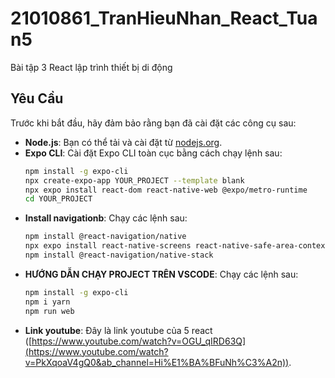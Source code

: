 # 21010861_TranHieuNhan_React_Tuan5 


Bài tập 3 React lập trình thiết bị di động

## Yêu Cầu

Trước khi bắt đầu, hãy đảm bảo rằng bạn đã cài đặt các công cụ sau:

- **Node.js**: Bạn có thể tải và cài đặt từ [nodejs.org](https://nodejs.org/).
- **Expo CLI**: Cài đặt Expo CLI toàn cục bằng cách chạy lệnh sau:
  ```bash
  npm install -g expo-cli   
  npx create-expo-app YOUR_PROJECT --template blank
  npx expo install react-dom react-native-web @expo/metro-runtime
  cd YOUR_PROJECT

- **Install navigationb**: Chạy các lệnh sau:
  ```bash
  npm install @react-navigation/native
  npx expo install react-native-screens react-native-safe-area-context
  npm install @react-navigation/native-stack

- **HƯỚNG DẪN CHẠY PROJECT TRÊN VSCODE**: Chạy các lệnh sau:
  ```bash
  npm install -g expo-cli
  npm i yarn
  npm run web


- **Link youtube**: Đây là link youtube của  5 react ([https://www.youtube.com/watch?v=OGU_qIRD63Q](https://www.youtube.com/watch?v=PkXqoaV4gQ0&ab_channel=Hi%E1%BA%BFuNh%C3%A2n)).
